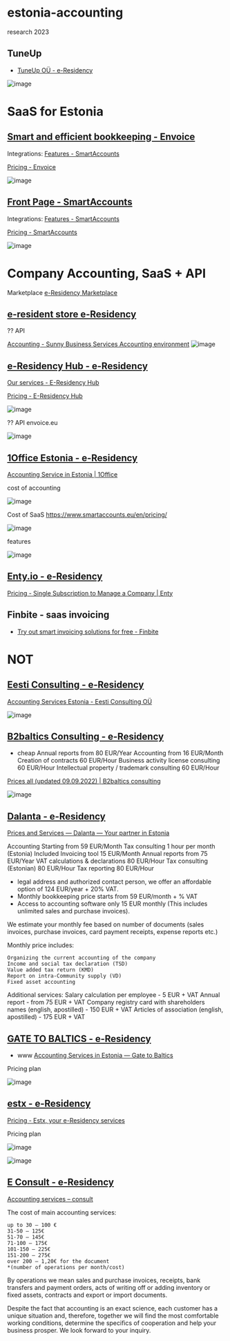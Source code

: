 # estonia-accounting
research 2023


## TuneUp

+ [TuneUp OÜ - e-Residency](https://marketplace.e-resident.gov.ee/company/tuneup-ou/)


![image](https://github.com/tom-sapletta-com/estonia-accounting/assets/5669657/c95ee065-f70b-4216-bdac-5d75088e2538)


# SaaS for Estonia

## [Smart and efficient bookkeeping - Envoice](https://envoice.eu/en/)

Integrations:
[Features - SmartAccounts](https://www.smartaccounts.eu/en/features/)


[Pricing - Envoice](https://envoice.eu/en/pricing/)

![image](https://github.com/tom-sapletta-com/estonia-accounting/assets/5669657/4a41ecbf-3deb-4d23-8a56-443649c9d583)


## [Front Page - SmartAccounts](https://www.smartaccounts.eu/en/)

Integrations:
[Features - SmartAccounts](https://www.smartaccounts.eu/en/features/)


[Pricing - SmartAccounts](https://www.smartaccounts.eu/en/pricing/)

![image](https://github.com/tom-sapletta-com/estonia-accounting/assets/5669657/41fafdc7-4959-4670-bab6-7e986e093c2d)








# Company Accounting, SaaS + API

Marketplace [e-Residency Marketplace](https://marketplace.e-resident.gov.ee/?services=18)


## [e-resident store  e-Residency](https://marketplace.e-resident.gov.ee/company/e-resident-store/)

?? API

[Accounting - Sunny Business Services Accounting environment](https://www.sunnybusiness.ee/accounting/#)
![image](https://github.com/tom-sapletta-com/estonia-accounting/assets/5669657/416f4f9f-fec1-4d17-8077-f9fab5fdaed9)



## [e-Residency Hub - e-Residency](https://marketplace.e-resident.gov.ee/company/e-residency-hub/)

[Our services - E-Residency Hub](https://erhub.ee/our-services/)

[Pricing - E-Residency Hub](https://erhub.ee/pricing/)

![image](https://github.com/tom-sapletta-com/estonia-accounting/assets/5669657/35be1490-b9ba-44cc-be8e-447687365e7a)

?? API envoice.eu

![image](https://github.com/tom-sapletta-com/estonia-accounting/assets/5669657/106eaa8f-17f4-406d-9fef-6e568fe9b605)





## [1Office Estonia - e-Residency](https://marketplace.e-resident.gov.ee/company/1office-estonia/)
[Accounting Service in Estonia | 1Office](https://1office.co/estonia/product/accountants-hourly-fee/)

cost of accounting

![image](https://github.com/tom-sapletta-com/estonia-accounting/assets/5669657/fca4c1a4-07fa-4b5e-9fca-34237caa9bc4)


Cost of SaaS
https://www.smartaccounts.eu/en/pricing/

![image](https://github.com/tom-sapletta-com/estonia-accounting/assets/5669657/b36b4937-0d73-4359-87c8-e053024f2c35)


features

![image](https://github.com/tom-sapletta-com/estonia-accounting/assets/5669657/105dd914-b6bc-42e7-8ff7-236d012ea8ee)


## [Enty.io - e-Residency](https://marketplace.e-resident.gov.ee/company/enty-io/)

[Pricing - Single Subscription to Manage a Company | Enty](https://enty.io/pricing)



## Finbite - saas invoicing

+ [Try out smart invoicing solutions for free - Finbite](https://finbite.eu/en/)



# NOT


## [Eesti Consulting - e-Residency](https://marketplace.e-resident.gov.ee/company/eesti-consulting/)

[Accounting Services Estonia - Eesti Consulting OÜ](https://eesticonsulting.ee/services/accounting-services-estonia/)

![image](https://github.com/tom-sapletta-com/estonia-accounting/assets/5669657/c2834f2c-a25b-48d0-a155-fe88d6976078)



## [B2baltics Consulting - e-Residency](https://marketplace.e-resident.gov.ee/company/b2baltics-consulting/)

+ cheap
Annual reports from 80 EUR/Year
Accounting from 16 EUR/Month
Creation of contracts 60 EUR/Hour
Business activity license consulting 60 EUR/Hour
Intellectual property / trademark consulting 60 EUR/Hour

[Prices all (updated 09.09.2022) | B2baltics consulting](https://b2baltics.eu/prices-all/)

![image](https://github.com/tom-sapletta-com/estonia-accounting/assets/5669657/45c3801e-cf0d-4331-a213-118ae4704d06)



## [Dalanta - e-Residency](https://marketplace.e-resident.gov.ee/company/dalanta/)

[Prices and Services — Dalanta — Your partner in Estonia](https://www.dalanta.ee/prices)

Accounting
Starting from 59 EUR/Month 
Tax consulting 1 hour per month (Estonia) Included
Invoicing tool 15 EUR/Month
Annual reports from 75 EUR/Year
VAT calculations & declarations 80 EUR/Hour
Tax consulting (Estonian) 80 EUR/Hour
Tax reporting 80 EUR/Hour


+ legal address and authorized contact person, we offer an affordable option of 124 EUR/year + 20% VAT. 
+ Monthly bookkeeping price starts from 59 EUR/month + % VAT
+ Access to accounting software only 15 EUR monthly (This includes unlimited sales and purchase invoices).

We estimate your monthly fee based on number of documents (sales invoices, purchase invoices, card payment receipts, expense reports etc.)

Monthly price includes:

    Organizing the current accounting of the company
    Income and social tax declaration (TSD)
    Value added tax return (KMD)
    Report on intra-Community supply (VD)
    Fixed asset accounting

Additional services:
Salary calculation per employee - 5 EUR + VAT
Annual report - from 75 EUR + VAT
Company registry card with shareholders names (english, apostilled) - 150 EUR + VAT
Articles of association (english, apostilled) - 175 EUR +  VAT






## [GATE TO BALTICS - e-Residency](https://marketplace.e-resident.gov.ee/company/gate-to-baltics/)

+ www [Accounting Services in Estonia — Gate to Baltics](https://www.gatetobaltics.com/accounting-in-estonia)

Pricing plan

![image](https://github.com/tom-sapletta-com/estonia-accounting/assets/5669657/4c34acab-e60c-4bf8-9574-94e9a854084c)




## [estx - e-Residency](https://marketplace.e-resident.gov.ee/company/estx/)

[Pricing - Estx, your e-Residency services](https://estx.io/pricing/)

Pricing plan

![image](https://github.com/tom-sapletta-com/estonia-accounting/assets/5669657/daa21d0a-1de6-41c0-b51f-4ba6de95f727)

![image](https://github.com/tom-sapletta-com/estonia-accounting/assets/5669657/38120f31-183d-4c5a-afb6-e51979d8e22b)




## [E Consult - e-Residency](https://marketplace.e-resident.gov.ee/company/e-consult/)

[Accounting services – consult](https://e-consult.ee/en/accounting-services/)

The cost of main accounting services:

    up to 30 – 100 €
    31-50 – 125€
    51-70 – 145€
    71-100 – 175€
    101-150 – 225€
    151-200 – 275€
    over 200 – 1,20€ for the document
    *(number of operations per month/cost)

By operations we mean sales and purchase invoices, receipts, bank transfers and payment orders, acts of writing off or adding inventory or fixed assets, contracts and export or import documents.

Despite the fact that accounting is an exact science, each customer has a unique situation and, therefore, together we will find the most comfortable working conditions, determine the specifics of cooperation and help your business prosper.
We look forward to your inquiry.



